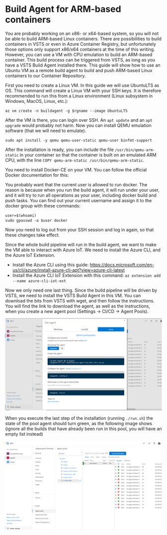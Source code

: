 # Build Agent for ARM-based containers

You are probably working on an x86- or x64-based system, so you will not be able to build ARM-based Linux containers. There are possibilities to build containers in VSTS or even in Azure Container Registry, but unfortunately those options only support x86/x64 containers at the time of this writing. However, you can use a VM with CPU emulation to build an ARM-based container. This build process can be triggered from VSTS, as long as you have a VSTS Build Agent installed there. This guide will show how to use an Ubuntu VM as a remote build agent to build and push ARM-based Linux containers to our Container Repository.

First you need to create a Linux VM. In this guide we will use UbuntuLTS as OS. This command will create a Linux VM with your SSH keys. It is therefore recommended to run this from a Linux environment (Linux subsystem in Windows, MacOS, Linux, etc.): 

```
az vm create -n buildagent -g $rgname --image UbuntuLTS
```

After the VM is there, you can login over SSH. An `apt update` and an `apt upgrade` would probably not harm. Now you can install QEMU emulation software (that we will need to emulate).

```
sudo apt install -y qemu qemu-user-static qemu-user binfmt-support
```

After the installation is ready, you can include the file `/usr/bin/qemu-arm-static` in your container so that the container is built on an emulated ARM CPU, with the line `COPY qemu-arm-static /usr/bin/qemu-arm-static`.

You need to install Docker-CE on your VM. You can follow the official Docker documentation for this: 

You probably want that the current user is allowed to run docker. The reason is because when you run the build agent, it will run under your user, and it will try to run all operations as your user, including docker build and push tasks. You can find out your current username and assign it to the docker group with these commands:

```
user=$(whoami)
sudo gpasswd -a $user docker
```

Now you need to log out from your SSH session and log in again, so that these changes take effect.

Since the whole build pipeline will run in the build agent, we want to make the VM able to interact with Azure IoT. We need to install the Azure CLI, and the Azure IoT Extension.

* Install the Azure CLI using this guide: https://docs.microsoft.com/en-us/cli/azure/install-azure-cli-apt?view=azure-cli-latest
* Install the Azure CLI IoT Extension with this command: `az extension add --name azure-cli-iot-ext`

Now we only need one last thing. Since the build pipeline will be driven by VSTS, we need to install the VSTS Build Agent in this VM. You can download the bits from VSTS with wget, and then follow the instructions. You will find the link to download the agent, as well as the instructions, when you create a new agent pool (Settings -> CI/CD -> Agent Pools). 

![VSTS Build Agent install](pics/vsts_agent_pools_get_agent.PNG "Installation instructions for the VSTS Build Agent")

When you execute the last step of the installation (running `./run.sh`) the state of the pool agent should turn green, as the following image shows (ignore all the builds that have already been run in this pool, you will have an empty list instead)

![VSTS Agent Pool status](pics/vsts_agent_pools.PNG "VSTS Agent Pool status")
